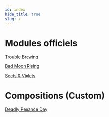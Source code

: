 ```yaml
---
id: index
hide_title: true
slug: /
---
```


# Modules officiels

[Trouble Brewing](modules/trouble-brewing)

[Bad Moon Rising](modules/bad-moon-rising)

[Sects & Violets](modules/sects-and-violets)


# Compositions (Custom)

[Deadly Penance Day](modules/deadly-penance-day)
